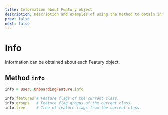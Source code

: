 ```yaml
---
title: Information about Featury object
description: Description and examples of using the method to obtain information about a Featury object
prev: false
next: false
---
```


# Info

Information can be obtained about each Featury object.

## Method `info`

```ruby [Пример]
info = User::OnboardingFeature.info
```

```ruby
info.features # Feature flags of the current class.
info.groups   # Feature flag groups of the current class.
info.tree     # Tree of feature flags from the current class.
```
